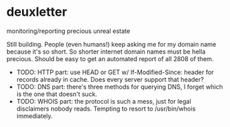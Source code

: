 deuxletter
==========
monitoring/reporting precious unreal estate

Still building.  People (even humans!) keep asking me for my domain name
because it's so short.  So shorter internet domain names must be hella
precious.  Should be easy to get an automated report of all 2808 of them.

* TODO: HTTP part: use HEAD or GET w/ If-Modified-Since: header
  for records already in cache.  Does every server support that header?
* TODO: DNS part: there's three methods for querying DNS, I forget which
  is the one that doesn't suck.
* TODO: WHOIS part: the protocol is such a mess, just for legal
  disclaimers nobody reads. Tempting to resort to /usr/bin/whois immediately.


